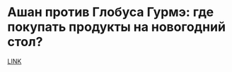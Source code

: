 # Ашан против Глобуса Гурмэ: где покупать продукты на новогодний стол?



[LINK](https://varlamov.ru/1554530.html)